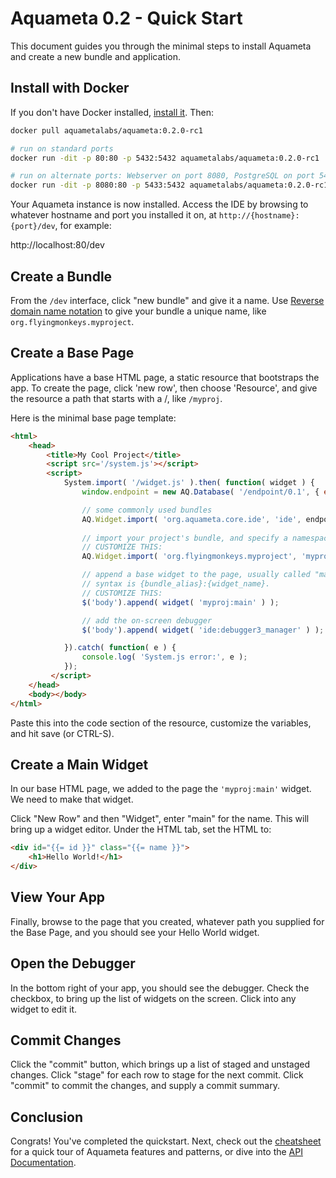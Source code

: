 # Aquameta 0.2 - Quick Start

This document guides you through the minimal steps to install Aquameta and create a new bundle and application.

## Install with Docker

If you don't have Docker installed, [install it](https://docs.docker.com/engine/installation/).  Then:

```bash
docker pull aquametalabs/aquameta:0.2.0-rc1

# run on standard ports
docker run -dit -p 80:80 -p 5432:5432 aquametalabs/aquameta:0.2.0-rc1

# run on alternate ports: Webserver on port 8080, PostgreSQL on port 5433
docker run -dit -p 8080:80 -p 5433:5432 aquametalabs/aquameta:0.2.0-rc1
```

Your Aquameta instance is now installed.  Access the IDE by browsing to whatever hostname and port you installed it on, at `http://{hostname}:{port}/dev`, for example:

http://localhost:80/dev

## Create a Bundle
From the `/dev` interface, click "new bundle" and give it a name.  Use [Reverse domain name notation](https://en.wikipedia.org/wiki/Reverse_domain_name_notation) to give your bundle a unique name, like `org.flyingmonkeys.myproject`.

## Create a Base Page
Applications have a base HTML page, a static resource that bootstraps the app.  To create the page, click 'new row', then choose 'Resource', and give the resource a path that starts with a /, like `/myproj`.

Here is the minimal base page template:  

```html
<html>
    <head>
        <title>My Cool Project</title>
        <script src='/system.js'></script>
        <script>
            System.import( '/widget.js' ).then( function( widget ) {
                window.endpoint = new AQ.Database( '/endpoint/0.1', { evented: 'no' } );

                // some commonly used bundles
                AQ.Widget.import( 'org.aquameta.core.ide', 'ide', endpoint );
    
                // import your project's bundle, and specify a namespace alias
                // CUSTOMIZE THIS:
                AQ.Widget.import( 'org.flyingmonkeys.myproject', 'myproj', endpoint );

                // append a base widget to the page, usually called "main".
                // syntax is {bundle_alias}:{widget_name}.
                // CUSTOMIZE THIS:
                $('body').append( widget( 'myproj:main' ) );

                // add the on-screen debugger
                $('body').append( widget( 'ide:debugger3_manager' ) );

            }).catch( function( e ) {
                console.log( 'System.js error:', e );
            });
         </script>
    </head>
    <body></body>
</html>
```
Paste this into the code section of the resource, customize the variables, and hit save (or CTRL-S).

## Create a Main Widget
In our base HTML page, we added to the page the `'myproj:main'` widget.  We need to make that widget.

Click "New Row" and then "Widget", enter "main" for the name.  This will bring up a widget editor.  Under the HTML tab, set the HTML to:

```html
<div id="{{= id }}" class="{{= name }}">
    <h1>Hello World!</h1>
</div>
```

## View Your App
Finally, browse to the page that you created, whatever path you supplied for the Base Page, and you should see your Hello World widget.

## Open the Debugger
In the bottom right of your app, you should see the debugger.  Check the checkbox, to bring up the list of widgets on the screen.  Click into any widget to edit it.

## Commit Changes
Click the "commit" button, which brings up a list of staged and unstaged changes.  Click "stage" for each row to stage for the next commit.  Click "commit" to commit the changes, and supply a commit summary.

## Conclusion
Congrats!  You've completed the quickstart.  Next, check out the [cheatsheet](cheatsheet.md) for a quick tour of Aquameta features and patterns, or dive into the [API Documentation](api.md).


